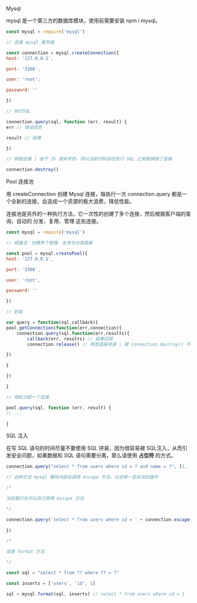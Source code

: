 Mysql

mysql 是一个第三方的数据库模块，使用前需要安装 npm i mysql。

```javascript
const mysql = require('mysql')

// 连接 mysql 服务器

const connection = mysql.createConnection({
host: '127.0.0.1',

port: '3306',

user: 'root',

password: ''

})

// 执行SQL

connection.query(sql, function (err, result) {
err // 错误信息

result // 结果

})

// 销毁连接 | 由于 JS 是异步的，所以当前代码会在执行 SQL 之前就销毁了连接

connection.destroy()
```

Pool 连接池

用 createConnection 创建 Mysql 连接，每执行一次 connection.query 都是一个全新的连接，会造成一个资源的极大浪费，降低性能。

连接池是另外的一种执行方法，它一次性的创建了多个连接，然后根据客户端的查询，自动的 分发、复用、管理 这些连接。

```javascript
const mysql = require('mysql')

// 链接池：创建多个链接、复用与分发链接

const pool = mysql.createPool({
host: '127.0.0.1',

port: '3306',

user: 'root',

password: ''

})

// 封装

var query = function(sql,callback){
pool.getConnection(function(err,connection){
	connection.query(sql,function(err,results){
		callback(err, results) // 结果回调
		connection.release() // 释放连接资源 | 跟 connection.destroy() 不同，它是销毁

})

}

})

}

// 随机分配一个连接

pool.query(sql, function (err, result) {
// ...

}
```

SQL 注入

在写 SQL 语句的时间尽量不要使用 SQL 拼装，因为很容易被 SQL注入，从而引发安全问题，如果数据和 SQL 语句需要分离，那么请使用 **占位符** 的方式。

```javascript
connection.query("select * from users where id = ? and name = ?", [1, 'jmjc'], (err, result)=>{}) 

// 这种方式 mysql 模块内部会调用 escape 方法，过滤掉一些非法的操作

/*

当前我们也可以自己使用 escape 方法

*/

connection.query('select * from users where id = ' + connection.escape(userId), (err, result) => {
   
})

/*

或者 format 方法

*/

const sql = "select * from ?? where ?? = ?"

const inserts = ['users', 'id', 1]

sql = mysql.format(sql, inserts) // select * from users where id = 1
```

